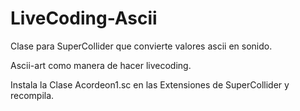# LiveCoding-Ascii

Clase para SuperCollider que convierte valores ascii en sonido. 

Ascii-art como manera de hacer livecoding.


Instala la Clase Acordeon1.sc en las Extensiones de SuperCollider y recompila.


